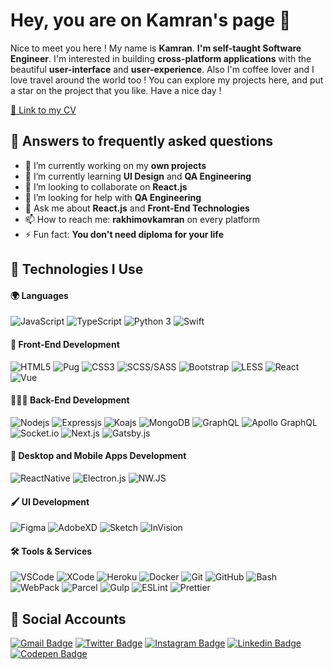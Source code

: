 # Hey, you are on Kamran's page 👋

Nice to meet you here ! My name is **Kamran**. **I'm self-taught Software Engineer**.
I'm interested in building **cross-platform applications** with the beautiful **user-interface** and **user-experience**. Also I'm coffee lover and I love travel around the world too !
You can explore my projects here, and put a star on the project that you like. Have a nice day !

[📜 Link to my CV](https://drive.google.com/file/d/10o1qtff8K39SehfTISIXqplwfRGRq9ab/view?usp=sharing)

## 💁 Answers to frequently asked questions
- 🔭 I’m currently working on my **own projects**
- 🌱 I’m currently learning **UI Design** and **QA Engineering**
- 👯 I’m looking to collaborate on **React.js**
- 🤔 I’m looking for help with **QA Engineering**
- 💬 Ask me about **React.js** and **Front-End Technologies**
- 📫 How to reach me: **rakhimovkamran** on every platform
- ⚡ Fun fact: **You don't need diploma for your life**

## 💁 Technologies I Use

#### 🌍 Languages
![JavaScript](https://img.shields.io/badge/-JavaScript-black?style=for-the-badge&logo=javascript)
![TypeScript](https://img.shields.io/badge/-TypeScript-blue?style=for-the-badge&logo=typescript)
![Python 3](https://img.shields.io/badge/-Python%203-orange?style=for-the-badge&logo=python&logoColor=white)
![Swift](https://img.shields.io/badge/-Swift%20(%20learning%20)-212b61?style=for-the-badge&logo=swift&logoColor=white)

#### 🎨 Front-End Development
![HTML5](https://img.shields.io/badge/-HTML5-E34F26?style=for-the-badge&logo=html5&logoColor=white)
![Pug](https://img.shields.io/badge/-Pug-23a175?style=for-the-badge&logo=pug)
![CSS3](https://img.shields.io/badge/-CSS3-1572B6?style=for-the-badge&logo=css3)
![SCSS/SASS](https://img.shields.io/badge/-SCSS/SASS-a12358?style=for-the-badge&logo=sass&logoColor=white)
![Bootstrap](https://img.shields.io/badge/-Bootstrap-563D7C?style=for-the-badge&logo=bootstrap)
![LESS](https://img.shields.io/badge/-LESS-blue?style=for-the-badge&logo=less)
![React](https://img.shields.io/badge/-React-darkblue?style=for-the-badge&logo=react&logoColor=white)
![Vue](https://img.shields.io/badge/-Vue-darkgreen?style=for-the-badge&logo=vue.js&logoColor=white)

#### 👷🏻‍♂️ Back-End Development
![Nodejs](https://img.shields.io/badge/-Nodejs-285c41?style=for-the-badge&logo=Node.js&logoColor=white)
![Expressjs](https://img.shields.io/badge/-Express.js-blue?style=for-the-badge&logo=express-js)
![Koajs](https://img.shields.io/badge/-Koa.js-red?style=for-the-badge&logo=koajs)
![MongoDB](https://img.shields.io/badge/-MongoDB-green?style=for-the-badge&logo=mongodb&logoColor=white)
![GraphQL](https://img.shields.io/badge/-GraphQL-E10098?style=for-the-badge&logo=graphql)
![Apollo GraphQL](https://img.shields.io/badge/-Apollo%20GraphQL-311C87?style=for-the-badge&logo=apollo-graphql)
![Socket.io](https://img.shields.io/badge/-Socket.io-black?style=for-the-badge&logo=socket.io)
![Next.js](https://img.shields.io/badge/-Next.js-blue?style=for-the-badge&logo=next.js)
![Gatsby.js](https://img.shields.io/badge/-Gatsby.js-311C87?style=for-the-badge&logo=gatsby)

#### 📱 Desktop and Mobile Apps Development
![ReactNative](https://img.shields.io/badge/-React%20Native-49a8e3?style=for-the-badge&logo=react&logoColor=white)
![Electron.js](https://img.shields.io/badge/-Electron.js-0091ff?style=for-the-badge&logo=electron&logoColor=white)
![NW.JS](https://img.shields.io/badge/-NW.JS-6a00ff?style=for-the-badge&logo=node-webkit-js&logoColor=white)

#### 🖌 UI Development
![Figma](https://img.shields.io/badge/-Figma-darkblue?style=for-the-badge&logo=figma&logoColor=white)
![AdobeXD](https://img.shields.io/badge/-AdobeXD-545454?style=for-the-badge&logo=adobe&logoColor=white)
![Sketch](https://img.shields.io/badge/-Sketch-f2ab1d?style=for-the-badge&logo=sketch&logoColor=white)
![InVision](https://img.shields.io/badge/-InVision-f21dce?style=for-the-badge&logo=invision&logoColor=white)


#### 🛠 Tools & Services
![VSCode](https://img.shields.io/badge/-VSCode-1dabf2?style=for-the-badge&logo=visual-studio-code)
![XCode](https://img.shields.io/badge/-XCode-2f36ed?style=for-the-badge&logo=xcode&logoColor=white)
![Heroku](https://img.shields.io/badge/-Heroku-430098?style=for-the-badge&logo=heroku)
![Docker](https://img.shields.io/badge/-Docker-10bccc?style=for-the-badge&logo=docker&logoColor=white)
![Git](https://img.shields.io/badge/-Git-eb5721?style=for-the-badge&logo=git&logoColor=white)
![GitHub](https://img.shields.io/badge/-GitHub-181717?style=for-the-badge&logo=github)
![Bash](https://img.shields.io/badge/-Bash-181717?style=for-the-badge&logo=bash)
![WebPack](https://img.shields.io/badge/-WebPack-49849e?style=for-the-badge&logo=webpack&logoColor=white)
![Parcel](https://img.shields.io/badge/-Parcel.js-blue?style=for-the-badge&logo=parceljs)
![Gulp](https://img.shields.io/badge/-Gulp.js-d63636?style=for-the-badge&logo=gulp&logoColor=white)
![ESLint](https://img.shields.io/badge/-ESLint-222222?style=for-the-badge&logo=eslint)
![Prettier](https://img.shields.io/badge/-Prettier-222222?style=for-the-badge&logo=prettier)

## 💁 Social Accounts

[![Gmail Badge](https://img.shields.io/badge/-Gmail-c14438?style=for-the-badge&logo=Gmail&logoColor=white&link=mailto:rakhimovkamran@gmail.com)](mailto:rakhimovkamran@gmail.com)
[![Twitter Badge](https://img.shields.io/badge/-Twitter-blue?style=for-the-badge&logo=Twitter&logoColor=white&link=https://www.twitter.com/rakhimovkamran/)](https://www.twitter.com/rakhimovkamran/)
[![Instagram Badge](https://img.shields.io/badge/-Instagram-purple?style=for-the-badge&logo=instagram&logoColor=white&link=https://instagram.com/rakhimovkamran/)](https://instagram.com/rakhimovkamran/)
[![Linkedin Badge](https://img.shields.io/badge/-LinkedIn-blue?style=for-the-badge&logo=Linkedin&logoColor=white&link=https://www.linkedin.com/in/rakhimovkamran/)](https://www.linkedin.com/in/rakhimovkamran/)
[![Codepen Badge](https://img.shields.io/badge/-Codepen-gray?style=for-the-badge&logo=Codepen&logoColor=white&link=https://codepen.io/rakhimovkamran)](https://codepen.io/rakhimovkamran/)
